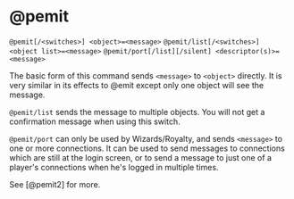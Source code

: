 # @pemit
`@pemit[/<switches>] <object>=<message>`
`@pemit/list[/<switches>] <object list>=<message>`
`@pemit/port[/list][/silent] <descriptor(s)>=<message>`

The basic form of this command sends `<message>` to `<object>` directly. It is very similar in its effects to @emit except only one object will see the message.

`@pemit/list` sends the message to multiple objects. You will not get a confirmation message when using this switch.

`@pemit/port` can only be used by Wizards/Royalty, and sends `<message>` to one or more connections. It can be used to send messages to connections which are still at the login screen, or to send a message to just one of a player's connections when he's logged in multiple times.

See [@pemit2] for more.

